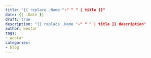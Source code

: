 ```yaml
---
title: "{{ replace .Name "-" " " | title }}"
date: {{ .Date }}
draft: true
description: "{{ replace .Name "-" " " | title }} description"
author: westar
tags:
- westar
categories:
- blog
---
```

